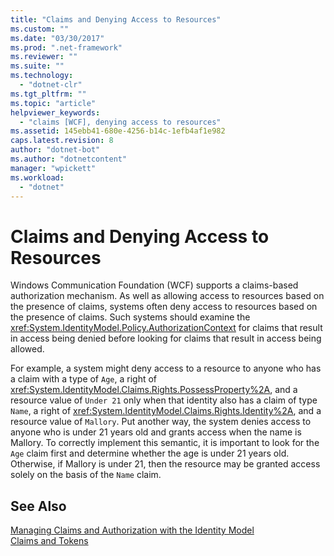 ```yaml
---
title: "Claims and Denying Access to Resources"
ms.custom: ""
ms.date: "03/30/2017"
ms.prod: ".net-framework"
ms.reviewer: ""
ms.suite: ""
ms.technology: 
  - "dotnet-clr"
ms.tgt_pltfrm: ""
ms.topic: "article"
helpviewer_keywords: 
  - "claims [WCF], denying access to resources"
ms.assetid: 145ebb41-680e-4256-b14c-1efb4af1e982
caps.latest.revision: 8
author: "dotnet-bot"
ms.author: "dotnetcontent"
manager: "wpickett"
ms.workload: 
  - "dotnet"
---
```

# Claims and Denying Access to Resources
Windows Communication Foundation (WCF) supports a claims-based authorization mechanism. As well as allowing access to resources based on the presence of claims, systems often deny access to resources based on the presence of claims. Such systems should examine the <xref:System.IdentityModel.Policy.AuthorizationContext> for claims that result in access being denied before looking for claims that result in access being allowed.  
  
 For example, a system might deny access to a resource to anyone who has a claim with a type of `Age`, a right of <xref:System.IdentityModel.Claims.Rights.PossessProperty%2A>, and a resource value of `Under 21` only when that identity also has a claim of type `Name`, a right of <xref:System.IdentityModel.Claims.Rights.Identity%2A>, and a resource value of `Mallory`. Put another way, the system denies access to anyone who is under 21 years old and grants access when the name is Mallory. To correctly implement this semantic, it is important to look for the `Age` claim first and determine whether the age is under 21 years old. Otherwise, if Mallory is under 21, then the resource may be granted access solely on the basis of the `Name` claim.  
  
## See Also  
 [Managing Claims and Authorization with the Identity Model](../../../../docs/framework/wcf/feature-details/managing-claims-and-authorization-with-the-identity-model.md)  
 [Claims and Tokens](../../../../docs/framework/wcf/feature-details/claims-and-tokens.md)
